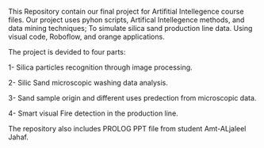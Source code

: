 This Repository contain our final project for Artifitial Intellegence course files.
Our project uses pyhon scripts, Artifical Intellegence methods, and data mining techniques; To simulate silica sand production line data. Using visual code, Roboflow, and orange applications.

The project is devided to four parts:

1- Silica particles recognition through image processing.

2- Silic Sand microscopic washing data analysis.

3- Sand sample origin and different uses predection from microscopic data.

4- Smart visual Fire detection in the production line. 

The repository also includes PROLOG PPT file from student Amt-ALjaleel Jahaf.
